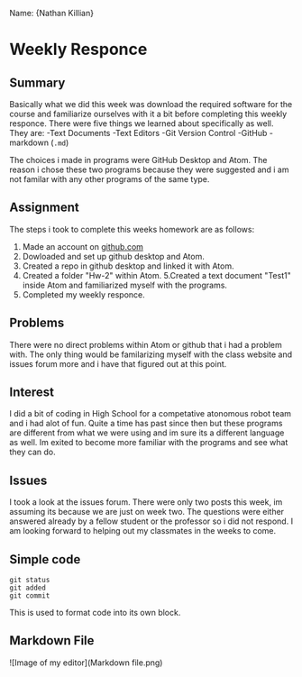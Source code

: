 Name: {Nathan Killian}
# Weekly Responce
## Summary
Basically what we did this week was download the required software for the course and familiarize ourselves with it a bit before completing this weekly responce. There were five things we learned about specifically as well. They are:
-Text Documents
-Text Editors
-Git Version Control
-GitHub
-markdown (`.md`)

The choices i made in programs were GitHub Desktop and Atom. The reason i chose these two programs because they were suggested and i am not familar with any other programs of the same type.

## Assignment
The steps i took to complete this weeks homework are as follows:
1. Made an account on [github.com](https://github.com)
2. Dowloaded and set up github desktop and Atom.
3. Created a repo in github desktop and linked it with Atom.
4. Created a folder "Hw-2" within Atom.
5.Created a text document "Test1" inside Atom and familiarized myself with the programs.
6. Completed my weekly responce.

## Problems
There were no direct problems within Atom or github that i had a problem with. The only thing would be familarizing myself with the class website and issues forum more and i have that figured out at this point.

## Interest
I did a bit of coding in High School for a competative atonomous robot team and i had alot of fun. Quite a time has past since then but these programs are different from what we were using and im sure its a different language as well. Im exited to become more familiar with the programs and see what they can do.

## Issues
I took a look at the issues forum. There were only two posts this week, im assuming its because we are just on week two. The questions were either answered already by a fellow student or the professor so i did not respond. I am looking forward to helping out my classmates in the weeks to come.

## Simple code
```
git status
git added
git commit
```
This is used to format code into its own block.

## Markdown File
![Image of my editor](Markdown file.png)
